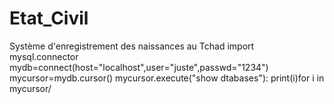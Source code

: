 # Etat_Civil
Système d'enregistrement des naissances au Tchad
import mysql.connector
mydb=connect(host="localhost",user="juste",passwd="1234")
mycursor=mydb.cursor()
mycursor.execute("show dtabases"):
print(i)for i in mycursor/

